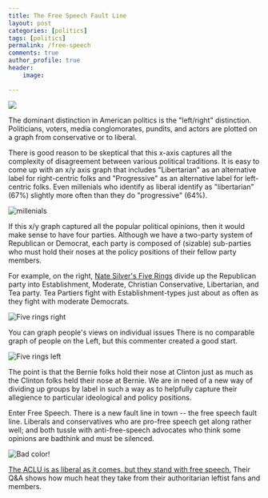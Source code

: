 ```yaml
---
title: The Free Speech Fault Line
layout: post
categories: [politics]
tags: [politics]
permalink: /free-speech
comments: true
author_profile: true
header:
    image: 

---
```


<img src="http://www.sanluisobispo.com/news/local/education/fob4u5/picture54214490/ALTERNATES/FREE_768/Cal+Poly+Protest00694">

The dominant distinction in American politics is the "left/right" distinction. Politicians, voters, media conglomorates, pundits, and actors are plotted on a graph from conservative or to liberal.

There is good reason to be skeptical that this x-axis captures all the complexity of disagreement between various political traditions. It is easy to come up with an x/y axis graph that includes "Libertarian" as an alternative label for right-centric folks and "Progressive" as an alternative label for left-centric folks. Even millenials who identify as liberal identify as "libertarian" (67%) slightly more often than they do "progressive" (64%). 

![millenials](https://d1jn4vzj53eli5.cloudfront.net/mc/eekins/2014_07/7_sociallyinclined.jpg?h=301&w=475)

If this x/y graph captured all the popular political opinions, then it would make sense to have four parties. Although we have a two-party system of Republican or Democrat, each party is composed of (sizable) sub-parties who must hold their noses at the policy positions of their fellow party members. 

For example, on the right, [Nate Silver's Five Rings](http://fivethirtyeight.com/datalab/romney-and-the-gops-five-ring-circus/) divide up the Republican party into Establishment, Moderate, Christian Conservative, Libertarian, and Tea party. Tea Partiers fight with Establishment-types just about as often as they fight with moderate Democrats. 

![Five rings right](http://i2.wp.com/espnfivethirtyeight.files.wordpress.com/2015/01/silver-datalab-candidate-venn1.png?quality=90&strip=all&w=575&ssl=1)

You can graph people's views on individual issues
There is no comparable graph of people on the Left, but this commenter created a good start.

![Five rings left](http://uselectionatlas.org/FORUM/GALLERY/12956_14_09_15_6_08_46.png)

The point is that the Bernie folks hold their nose at Clinton just as much as the Clinton folks held their nose at Bernie. We are in need of a new way of dividing up groups by label in such a way as to helpfully capture their allegience to particular ideological and policy positions. 

Enter Free Speech. There is a new fault line in town -- the free speech fault line. Liberals and conservatives who are pro-free speech get along rather well; and both tussle with anti-free-speech advocates who think some opinions are badthink and must be silenced.

![Bad color!](https://i.ytimg.com/vi/RFkVbOye_Vo/maxresdefault.jpg)

[The ACLU is as liberal as it comes, but they stand with free speech.](https://www.aclu.org/hate-speech-campus?redirect=free-speech/hate-speech-campus) Their Q&A shows how much heat they take from their authoritarian leftist fans and members.